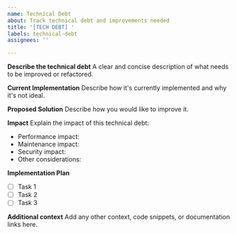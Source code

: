 ```yaml
---
name: Technical Debt
about: Track technical debt and improvements needed
title: '[TECH DEBT] '
labels: technical-debt
assignees: ''

---
```


**Describe the technical debt**
A clear and concise description of what needs to be improved or refactored.

**Current Implementation**
Describe how it's currently implemented and why it's not ideal.

**Proposed Solution**
Describe how you would like to improve it.

**Impact**
Explain the impact of this technical debt:
- Performance impact:
- Maintenance impact:
- Security impact:
- Other considerations:

**Implementation Plan**
- [ ] Task 1
- [ ] Task 2
- [ ] Task 3

**Additional context**
Add any other context, code snippets, or documentation links here. 